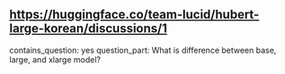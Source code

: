 ## https://huggingface.co/team-lucid/hubert-large-korean/discussions/1

contains_question: yes
question_part: What is difference between base, large, and xlarge model?